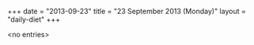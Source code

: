 +++
date = "2013-09-23"
title = "23 September 2013 (Monday)"
layout = "daily-diet"
+++


\<no entries\>
